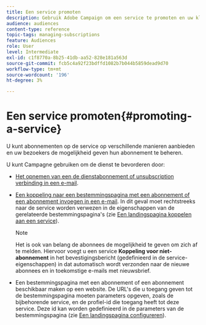 ```yaml
---
title: Een service promoten
description: Gebruik Adobe Campaign om een service te promoten en uw klanten te bereiken via speciale bestemmingspagina's, e-mails of rechtstreeks op uw website.
audience: audiences
content-type: reference
topic-tags: managing-subscriptions
feature: Audiences
role: User
level: Intermediate
exl-id: c1f8770a-8b25-41db-aa52-828e181a563d
source-git-commit: fcb5c4a92f23bdffd1082b7b044b5859dead9d70
workflow-type: tm+mt
source-wordcount: '196'
ht-degree: 3%

---
```


# Een service promoten{#promoting-a-service}

U kunt abonnementen op de service op verschillende manieren aanbieden en uw bezoekers de mogelijkheid geven hun abonnement te beheren.

U kunt Campagne gebruiken om de dienst te bevorderen door:

* [Het opnemen van een de dienstabonnement of unsubscription verbinding in een e-mail](../../designing/using/links.md#inserting-a-link).

* [Een koppeling naar een bestemmingspagina met een abonnement of een abonnement invoegen in een e-mail](../../designing/using/links.md). In dit geval moet rechtstreeks naar de service worden verwezen in de eigenschappen van de gerelateerde bestemmingspagina&#39;s (zie [Een landingspagina koppelen aan een service](../../channels/using/configuring-landing-page.md#linking-a-landing-page-to-a-service)).

   >[!NOTE]
   >
   >Het is ook van belang de abonnees de mogelijkheid te geven om zich af te melden. Hiervoor voegt u een service <b>Koppeling voor niet-abonnement</b> in het bevestigingsbericht (gedefinieerd in de service-eigenschappen) in dat automatisch wordt verzonden naar de nieuwe abonnees en in toekomstige e-mails met nieuwsbrief.

* Een bestemmingspagina met een abonnement of een abonnement beschikbaar maken op een website. De URL&#39;s die u toegang geven tot de bestemmingspagina moeten parameters opgeven, zoals de bijbehorende service, en de profiel-id die toegang heeft tot deze service. Deze id kan worden gedefinieerd in de parameters van de bestemmingspagina (zie [Een landingspagina configureren](../../channels/using/configuring-landing-page.md)).
